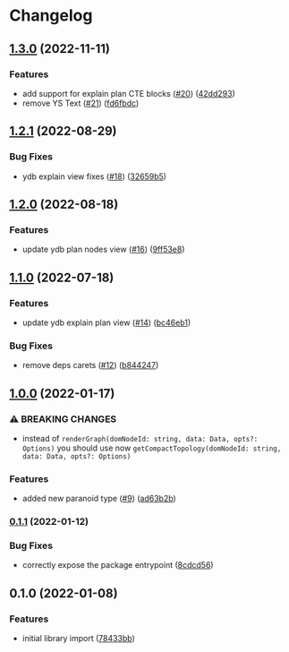 # Changelog

## [1.3.0](https://github.com/yandex-cloud/paranoid/compare/v1.2.1...v1.3.0) (2022-11-11)


### Features

* add support for explain plan CTE blocks ([#20](https://github.com/yandex-cloud/paranoid/issues/20)) ([42dd293](https://github.com/yandex-cloud/paranoid/commit/42dd293ad606c117ce5f70e679c854cf934fa4d6))
* remove YS Text ([#21](https://github.com/yandex-cloud/paranoid/issues/21)) ([fd6fbdc](https://github.com/yandex-cloud/paranoid/commit/fd6fbdc9161896cf691078c771c674264b57d872))

## [1.2.1](https://github.com/yandex-cloud/paranoid/compare/v1.2.0...v1.2.1) (2022-08-29)


### Bug Fixes

* ydb explain view fixes ([#18](https://github.com/yandex-cloud/paranoid/issues/18)) ([32659b5](https://github.com/yandex-cloud/paranoid/commit/32659b5155f8a26513df4712350a55c4ce1082ee))

## [1.2.0](https://github.com/yandex-cloud/paranoid/compare/v1.1.0...v1.2.0) (2022-08-18)


### Features

* update ydb plan nodes view ([#16](https://github.com/yandex-cloud/paranoid/issues/16)) ([9ff53e8](https://github.com/yandex-cloud/paranoid/commit/9ff53e8355694f7dc22de071801c8ec8a3645d4a))

## [1.1.0](https://github.com/yandex-cloud/paranoid/compare/v1.0.0...v1.1.0) (2022-07-18)


### Features

* update ydb explain plan view ([#14](https://github.com/yandex-cloud/paranoid/issues/14)) ([bc46eb1](https://github.com/yandex-cloud/paranoid/commit/bc46eb1c0700288c165f572ee3dc075fabe954b6))


### Bug Fixes

* remove deps carets ([#12](https://github.com/yandex-cloud/paranoid/issues/12)) ([b844247](https://github.com/yandex-cloud/paranoid/commit/b844247dc0c1faca51ea72184740f87e3aebeb2a))

## [1.0.0](https://www.github.com/yandex-cloud/paranoid/compare/v0.1.1...v1.0.0) (2022-01-17)


### ⚠ BREAKING CHANGES

* instead of `renderGraph(domNodeId: string, data: Data, opts?: Options)` you should use now `getCompactTopology(domNodeId: string, data: Data, opts?: Options)`

### Features

* added new paranoid type ([#9](https://www.github.com/yandex-cloud/paranoid/issues/9)) ([ad63b2b](https://www.github.com/yandex-cloud/paranoid/commit/ad63b2b70d24f16662f46c64c9a86caaaa4d710a))

### [0.1.1](https://www.github.com/yandex-cloud/paranoid/compare/v0.1.0...v0.1.1) (2022-01-12)


### Bug Fixes

* correctly expose the package entrypoint ([8cdcd56](https://www.github.com/yandex-cloud/paranoid/commit/8cdcd560f18f8cd38c6299971db3be228c52d0e5))

## 0.1.0 (2022-01-08)


### Features

* initial library import ([78433bb](https://www.github.com/yandex-cloud/paranoid/commit/78433bbffcb9e9cd0178cecd1fa02cc9e5470162))

